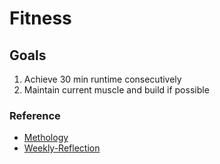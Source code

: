 # Fitness

## Goals

1. Achieve 30 min runtime consecutively
2. Maintain current muscle and build if possible

### Reference

- [Methology](Methology.md)
- [Weekly-Reflection](Weekly-fitness-reflection.md)
